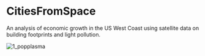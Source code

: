 # CitiesFromSpace

An analysis of economic growth in the US West Coast using satellite data on building footprints and light pollution.


![1_popplasma](https://user-images.githubusercontent.com/44818158/50386785-41ce0480-06a2-11e9-95fd-092d8909d003.gif)

